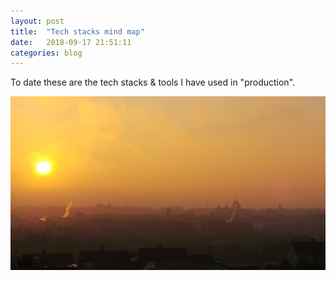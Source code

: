 ```yaml
---
layout: post
title:  "Tech stacks mind map"
date:   2018-09-17 21:51:11
categories: blog
---
```


To date these are the tech stacks & tools I have used in "production".


<div class="honeycombpic">
<img src="https://github.com/bawn92/bawn92.github.io/blob/master/assets/img/galway-orginal.JPG?raw=true"/>
</div>
